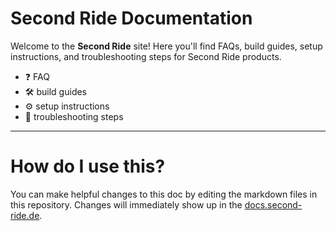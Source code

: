 
# Second Ride Documentation

Welcome to the **Second Ride** site! Here you'll find FAQs, build guides, setup instructions, and troubleshooting steps for Second Ride products. 

- ❓ FAQ
- 🛠️ build guides
- ⚙️ setup instructions
- 🧰 troubleshooting steps

---

# How do I use this?

You can make helpful changes to this doc by editing the markdown files in this repository. Changes will immediately show up in the [docs.second-ride.de](https://docs.second-ride.de).
